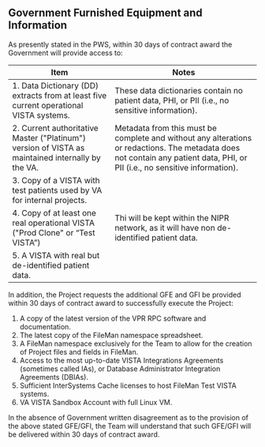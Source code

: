 ## Government Furnished Equipment and Information

As presently stated in the PWS, within 30 days of contract award the Government will provide access to:

Item | Notes
--- |---
  1. Data Dictionary (DD) extracts from at least five current operational VISTA systems. | These data dictionaries contain no patient data, PHI, or PII (i.e., no sensitive information).
  2. Current authoritative Master ("Platinum") version of VISTA as maintained internally by the VA. | Metadata from this must be complete and without any alterations or redactions. The metadata does not contain any patient data, PHI, or PII (i.e., no sensitive information).
  3. Copy of a VISTA with test patients used by VA for internal projects. | 
  4. Copy of at least one real operational VISTA ("Prod Clone" or “Test VISTA”)  | Thi will be kept within the NIPR network, as it will have non de-identified patient data.
  5. A VISTA with real but de-identified patient data. | 

In addition, the Project requests the additional GFE and GFI be provided within 30 days of contract award to successfully execute the Project:
  1. A copy of the latest version of the VPR RPC software and documentation.
  2. The latest copy of the FileMan namespace spreadsheet.
  3. A FileMan namespace exclusively for the Team to allow for the creation of Project files and fields in FileMan.
  4. Access to the most up-to-date VISTA Integrations Agreements (sometimes called IAs), or Database Administrator Integration Agreements (DBIAs).
  5. Sufficient InterSystems Cache licenses to host FileMan Test VISTA systems.
  6. VA VISTA Sandbox Account with full Linux VM.

In the absence of Government written disagreement as to the provision of the above stated GFE/GFI, the Team will understand that such GFE/GFI will be delivered within 30 days of contract award.
